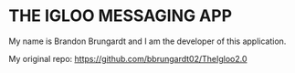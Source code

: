 # THE IGLOO MESSAGING APP

My name is Brandon Brungardt and I am the developer of this application.

My original repo: https://github.com/bbrungardt02/TheIgloo2.0

